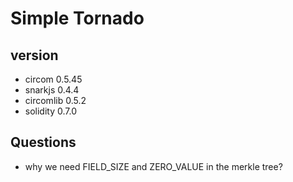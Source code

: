# Simple Tornado

## version
- circom 0.5.45
- snarkjs 0.4.4
- circomlib 0.5.2
- solidity 0.7.0

## Questions
- why we need FIELD_SIZE and ZERO_VALUE in the merkle tree?